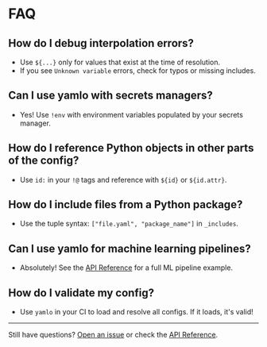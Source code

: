 # FAQ

## How do I debug interpolation errors?
- Use `${...}` only for values that exist at the time of resolution.
- If you see `Unknown variable` errors, check for typos or missing includes.

## Can I use yamlo with secrets managers?
- Yes! Use `!env` with environment variables populated by your secrets manager.

## How do I reference Python objects in other parts of the config?
- Use `id:` in your `!@` tags and reference with `${id}` or `${id.attr}`.

## How do I include files from a Python package?
- Use the tuple syntax: `["file.yaml", "package_name"]` in `_includes`.

## Can I use yamlo for machine learning pipelines?
- Absolutely! See the [API Reference](api.md) for a full ML pipeline example.

## How do I validate my config?
- Use `yamlo` in your CI to load and resolve all configs. If it loads, it's valid!

---

Still have questions? [Open an issue](https://github.com/your-username/yamlo/issues) or check the [API Reference](api.md).
